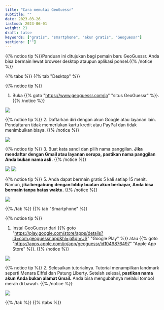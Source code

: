 ```yaml
---
title: "Cara memulai GeoGuessr"
subtitle: ""
date: 2023-03-26
lastmod: 2023-06-01
weight: 21
draft: false
keywords: ["gratis", "smartphone", "akun gratis", "Geoguessr"]
sections: [""]
---
```


{{% notice tip %}}Panduan ini ditujukan bagi pemain baru GeoGuessr. Anda bisa bermain lewat browser desktop ataupun aplikasi ponsel.{{% /notice %}}

{{% tabs %}}
{{% tab "Desktop" %}}

{{% notice tip %}}
1. Buka {{% goto "https://www.geoguessr.com/ja" "situs GeoGuessr" %}}.
{{% /notice %}}

<div class="googlemap-if" style="pointer-events: none;">
<img src="/web/free/2023-10-15-00-08-36.png">
</div>


{{% notice tip %}}
2. Daftarkan diri dengan akun Google atau layanan lain. Pendaftaran tidak memerlukan kartu kredit atau PayPal dan tidak menimbulkan biaya.
{{% /notice %}}

<div class="googlemap-if" style="pointer-events: none;">
<img src="/web/free/2023-10-15-00-11-39.png">
</div>

{{% notice tip %}}
3. Buat kata sandi dan pilih nama panggilan. <span style="font-weight:bold;">Jika mendaftar dengan Gmail atau layanan serupa, pastikan nama panggilan Anda bukan nama asli.</span>
{{% /notice %}}

<div class="googlemap-if no-margin" style="pointer-events: none;">
<img src="/web/free/2023-10-15-00-16-30.png">
<img src="/web/free/2023-10-15-00-18-58.png">
</div>

{{% notice tip %}}
5. Anda dapat bermain gratis 5 kali setiap 15 menit. Namun, <span style="font-weight:bold;">jika bergabung dengan lobby buatan akun berbayar, Anda bisa bermain tanpa batas waktu.</span>
{{% /notice %}}

<div class="googlemap-if" style="pointer-events: none;">
<img src="/web/free/2023-10-15-00-20-13.png">
</div>

{{% /tab %}}
{{% tab "Smartphone" %}}

{{% notice tip %}}
1. Instal GeoGuessr dari {{% goto "https://play.google.com/store/apps/details?id=com.geoguessr.app&hl=ja&gl=US" "Google Play" %}} atau {{% goto "https://apps.apple.com/jp/app/geoguessr/id1049876497" "Apple App Store" %}}.
{{% /notice %}}

<div class="googlemap-if" style="pointer-events: none;">
<img src="/web/free/2023-10-15-00-32-34.png">
</div>


{{% notice tip %}}
2. Selesaikan tutorialnya. Tutorial menampilkan landmark seperti Menara Eiffel dan Patung Liberty. Setelah selesai, <span style="font-weight:bold;">pastikan nama akun Anda bukan alamat Gmail.</span> Anda bisa mengubahnya melalui tombol merah di bawah.
{{% /notice %}}
<div class="googlemap-if" style="pointer-events: none;">
<img src="/web/free/2023-10-15-00-44-25.png">
</div>


{{% /tab %}}
{{% /tabs %}}
